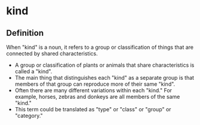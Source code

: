 # kind

## Definition

When "kind" is a noun, it refers to a group or classification of things that are connected by shared characteristics.

* A group or classification of plants or animals that share characteristics is called a "kind".
* The main thing that distinguishes each "kind" as a separate group is that members of that group can reproduce more of their same "kind".
* Often there are many different variations within each "kind." For example, horses, zebras and donkeys are all members of the same "kind."
* This term could be translated as "type" or "class" or "group" or "category."